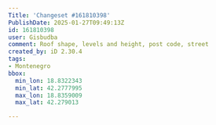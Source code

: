 ```yaml
---
Title: 'Changeset #161810398'
PublishDate: 2025-01-27T09:49:13Z
id: 161810398
user: Gisbudba
comment: Roof shape, levels and height, post code, street
created_by: iD 2.30.4
tags:
- Montenegro
bbox:
  min_lon: 18.8322343
  min_lat: 42.2777995
  max_lon: 18.8359009
  max_lat: 42.279013

---
```

